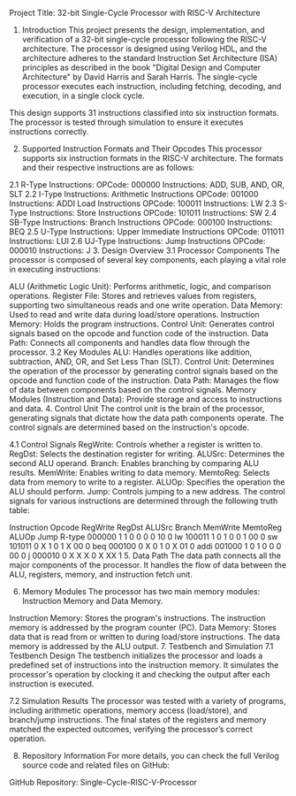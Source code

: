Project Title: 32-bit Single-Cycle Processor with RISC-V Architecture
1. Introduction
This project presents the design, implementation, and verification of a 32-bit single-cycle processor following the RISC-V architecture. The processor is designed using Verilog HDL, and the architecture adheres to the standard Instruction Set Architecture (ISA) principles as described in the book "Digital Design and Computer Architecture" by David Harris and Sarah Harris. The single-cycle processor executes each instruction, including fetching, decoding, and execution, in a single clock cycle.

This design supports 31 instructions classified into six instruction formats. The processor is tested through simulation to ensure it executes instructions correctly.

2. Supported Instruction Formats and Their Opcodes
This processor supports six instruction formats in the RISC-V architecture. The formats and their respective instructions are as follows:

2.1 R-Type Instructions:
OPCode: 000000
Instructions: ADD, SUB, AND, OR, SLT
2.2 I-Type Instructions:
Arithmetic Instructions
OPCode: 001000
Instructions: ADDI
Load Instructions
OPCode: 100011
Instructions: LW
2.3 S-Type Instructions:
Store Instructions
OPCode: 101011
Instructions: SW
2.4 SB-Type Instructions:
Branch Instructions
OPCode: 000100
Instructions: BEQ
2.5 U-Type Instructions:
Upper Immediate Instructions
OPCode: 011011
Instructions: LUI
2.6 UJ-Type Instructions:
Jump Instructions
OPCode: 000010
Instructions: J
3. Design Overview
3.1 Processor Components
The processor is composed of several key components, each playing a vital role in executing instructions:

ALU (Arithmetic Logic Unit): Performs arithmetic, logic, and comparison operations.
Register File: Stores and retrieves values from registers, supporting two simultaneous reads and one write operation.
Data Memory: Used to read and write data during load/store operations.
Instruction Memory: Holds the program instructions.
Control Unit: Generates control signals based on the opcode and function code of the instruction.
Data Path: Connects all components and handles data flow through the processor.
3.2 Key Modules
ALU: Handles operations like addition, subtraction, AND, OR, and Set Less Than (SLT).
Control Unit: Determines the operation of the processor by generating control signals based on the opcode and function code of the instruction.
Data Path: Manages the flow of data between components based on the control signals.
Memory Modules (Instruction and Data): Provide storage and access to instructions and data.
4. Control Unit
The control unit is the brain of the processor, generating signals that dictate how the data path components operate. The control signals are determined based on the instruction's opcode.

4.1 Control Signals
RegWrite: Controls whether a register is written to.
RegDst: Selects the destination register for writing.
ALUSrc: Determines the second ALU operand.
Branch: Enables branching by comparing ALU results.
MemWrite: Enables writing to data memory.
MemtoReg: Selects data from memory to write to a register.
ALUOp: Specifies the operation the ALU should perform.
Jump: Controls jumping to a new address.
The control signals for various instructions are determined through the following truth table:

Instruction	Opcode	RegWrite	RegDst	ALUSrc	Branch	MemWrite	MemtoReg	ALUOp	Jump
R-type	000000	1	1	0	0	0	0	10	0
lw	100011	1	0	1	0	0	1	00	0
sw	101011	0	X	1	0	1	X	00	0
beq	000100	0	X	0	1	0	X	01	0
addi	001000	1	0	1	0	0	0	00	0
j	000010	0	X	X	X	0	X	XX	1
5. Data Path
The data path connects all the major components of the processor. It handles the flow of data between the ALU, registers, memory, and instruction fetch unit.

6. Memory Modules
The processor has two main memory modules: Instruction Memory and Data Memory.

Instruction Memory: Stores the program's instructions. The instruction memory is addressed by the program counter (PC).
Data Memory: Stores data that is read from or written to during load/store instructions. The data memory is addressed by the ALU output.
7. Testbench and Simulation
7.1 Testbench Design
The testbench initializes the processor and loads a predefined set of instructions into the instruction memory. It simulates the processor's operation by clocking it and checking the output after each instruction is executed.

7.2 Simulation Results
The processor was tested with a variety of programs, including arithmetic operations, memory access (load/store), and branch/jump instructions. The final states of the registers and memory matched the expected outcomes, verifying the processor’s correct operation.

8. Repository Information
For more details, you can check the full Verilog source code and related files on GitHub:

GitHub Repository: Single-Cycle-RISC-V-Processor


